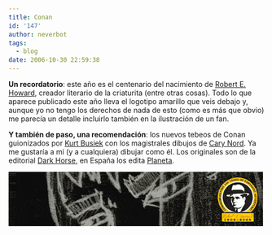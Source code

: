 ```yaml
---
title: Conan
id: '147'
author: neverbot
tags:
  - blog
date: 2006-10-30 22:59:38
---
```


**Un recordatorio**: este año es el centenario del nacimiento de [Robert E. Howard](http://en.wikipedia.org/wiki/Robert_E._Howard), creador literario de la criaturita (entre otras cosas). Todo lo que aparece publicado este año lleva el logotipo amarillo que veis debajo y, aunque yo no tengo los derechos de nada de esto (como es más que obvio) me parecía un detalle incluirlo también en la ilustración de un fan.

**Y también de paso, una recomendación**: los nuevos tebeos de Conan guionizados por [Kurt Busiek](http://en.wikipedia.org/wiki/Kurt_Busiek) con los magistrales dibujos de [Cary Nord](http://www.conan.com/f_cary.shtml). Ya me gustaría a mí (y a cualquiera) dibujar como él. Los originales son de la editorial [Dark Horse](http://www.darkhorse.com/search/search.php?viewmode=gallery&sstring=Conan&sortfield=onsaledate&sortmeth=desc&scope=products&genre=all&type=comic&startmonth=all&startyear=all&endmonth=all&endyear=all&genre=all), en España los edita [Planeta](http://www.planetadeagostinicomics.com/fantasia_listado.asp?cat=375).

![Conan](./conan-ilustracion/Conan-01.gif "Conan")